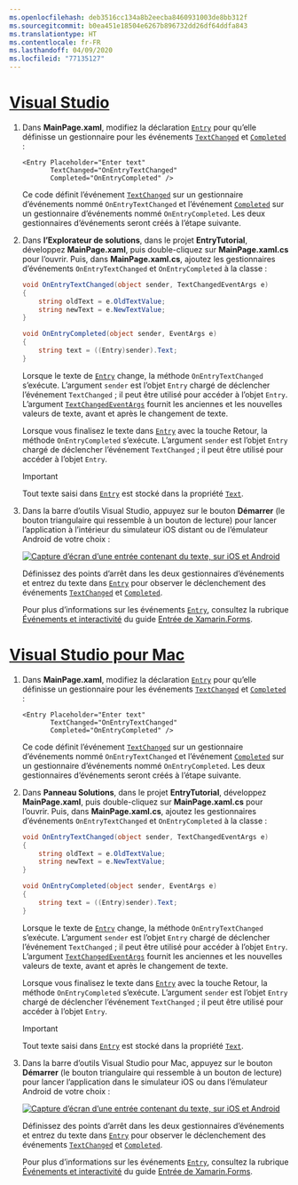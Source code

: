 ```yaml
---
ms.openlocfilehash: deb3516cc134a8b2eecba8460931003de8bb312f
ms.sourcegitcommit: b0ea451e18504e6267b896732dd26df64ddfa843
ms.translationtype: HT
ms.contentlocale: fr-FR
ms.lasthandoff: 04/09/2020
ms.locfileid: "77135127"
---
```

# <a name="visual-studio"></a>[Visual Studio](#tab/vswin)

1. Dans **MainPage.xaml**, modifiez la déclaration [`Entry`](xref:Xamarin.Forms.Entry) pour qu’elle définisse un gestionnaire pour les événements [`TextChanged`](xref:Xamarin.Forms.InputView.TextChanged) et [`Completed`](xref:Xamarin.Forms.Entry.Completed) :

    ```xaml
    <Entry Placeholder="Enter text"
           TextChanged="OnEntryTextChanged"
           Completed="OnEntryCompleted" />
    ```

    Ce code définit l’événement [`TextChanged`](xref:Xamarin.Forms.InputView.TextChanged) sur un gestionnaire d’événements nommé `OnEntryTextChanged` et l’événement [`Completed`](xref:Xamarin.Forms.Entry.Completed) sur un gestionnaire d’événements nommé `OnEntryCompleted`. Les deux gestionnaires d’événements seront créés à l’étape suivante.

1. Dans **l’Explorateur de solutions**, dans le projet **EntryTutorial**, développez **MainPage.xaml**, puis double-cliquez sur **MainPage.xaml.cs** pour l’ouvrir. Puis, dans **MainPage.xaml.cs**, ajoutez les gestionnaires d’événements `OnEntryTextChanged` et `OnEntryCompleted` à la classe :

    ```csharp
    void OnEntryTextChanged(object sender, TextChangedEventArgs e)
    {
        string oldText = e.OldTextValue;
        string newText = e.NewTextValue;
    }

    void OnEntryCompleted(object sender, EventArgs e)
    {
        string text = ((Entry)sender).Text;
    }
    ```

    Lorsque le texte de [`Entry`](xref:Xamarin.Forms.Entry) change, la méthode `OnEntryTextChanged` s’exécute. L’argument `sender` est l’objet `Entry` chargé de déclencher l’événement `TextChanged` ; il peut être utilisé pour accéder à l’objet `Entry`. L’argument [`TextChangedEventArgs`](xref:Xamarin.Forms.TextChangedEventArgs) fournit les anciennes et les nouvelles valeurs de texte, avant et après le changement de texte.

    Lorsque vous finalisez le texte dans [`Entry`](xref:Xamarin.Forms.Entry) avec la touche Retour, la méthode `OnEntryCompleted` s’exécute. L’argument `sender` est l’objet `Entry` chargé de déclencher l’événement `TextChanged` ; il peut être utilisé pour accéder à l’objet `Entry`.

    > [!IMPORTANT]
    > Tout texte saisi dans [`Entry`](xref:Xamarin.Forms.Entry) est stocké dans la propriété [`Text`](xref:Xamarin.Forms.InputView.Text).

1. Dans la barre d’outils Visual Studio, appuyez sur le bouton **Démarrer** (le bouton triangulaire qui ressemble à un bouton de lecture) pour lancer l’application à l’intérieur du simulateur iOS distant ou de l’émulateur Android de votre choix :

    [![Capture d’écran d’une entrée contenant du texte, sur iOS et Android](../images/text-changes.png "Entrée constituée de texte")](../images/text-changes-large.png#lightbox "Entrée constituée de texte")

    Définissez des points d’arrêt dans les deux gestionnaires d’événements et entrez du texte dans [`Entry`](xref:Xamarin.Forms.Entry) pour observer le déclenchement des événements [`TextChanged`](xref:Xamarin.Forms.InputView.TextChanged) et [`Completed`](xref:Xamarin.Forms.Entry.Completed).

    Pour plus d’informations sur les événements [`Entry`](xref:Xamarin.Forms.Entry), consultez la rubrique [Événements et interactivité](~/xamarin-forms/user-interface/text/entry.md#events-and-interactivity) du guide [Entrée de Xamarin.Forms](~/xamarin-forms/user-interface/text/entry.md).

# <a name="visual-studio-for-mac"></a>[Visual Studio pour Mac](#tab/vsmac)

1. Dans **MainPage.xaml**, modifiez la déclaration [`Entry`](xref:Xamarin.Forms.Entry) pour qu’elle définisse un gestionnaire pour les événements [`TextChanged`](xref:Xamarin.Forms.InputView.TextChanged) et [`Completed`](xref:Xamarin.Forms.Entry.Completed) :

    ```xaml
    <Entry Placeholder="Enter text"
           TextChanged="OnEntryTextChanged"
           Completed="OnEntryCompleted" />
    ```

    Ce code définit l’événement [`TextChanged`](xref:Xamarin.Forms.InputView.TextChanged) sur un gestionnaire d’événements nommé `OnEntryTextChanged` et l’événement [`Completed`](xref:Xamarin.Forms.Entry.Completed) sur un gestionnaire d’événements nommé `OnEntryCompleted`. Les deux gestionnaires d’événements seront créés à l’étape suivante.

1. Dans **Panneau Solutions**, dans le projet **EntryTutorial**, développez **MainPage.xaml**, puis double-cliquez sur **MainPage.xaml.cs** pour l’ouvrir. Puis, dans **MainPage.xaml.cs**, ajoutez les gestionnaires d’événements `OnEntryTextChanged` et `OnEntryCompleted` à la classe :

    ```csharp
    void OnEntryTextChanged(object sender, TextChangedEventArgs e)
    {
        string oldText = e.OldTextValue;
        string newText = e.NewTextValue;
    }

    void OnEntryCompleted(object sender, EventArgs e)
    {
        string text = ((Entry)sender).Text;
    }
    ```

    Lorsque le texte de [`Entry`](xref:Xamarin.Forms.Entry) change, la méthode `OnEntryTextChanged` s’exécute. L’argument `sender` est l’objet `Entry` chargé de déclencher l’événement `TextChanged` ; il peut être utilisé pour accéder à l’objet `Entry`. L’argument [`TextChangedEventArgs`](xref:Xamarin.Forms.TextChangedEventArgs) fournit les anciennes et les nouvelles valeurs de texte, avant et après le changement de texte.

    Lorsque vous finalisez le texte dans [`Entry`](xref:Xamarin.Forms.Entry) avec la touche Retour, la méthode `OnEntryCompleted` s’exécute. L’argument `sender` est l’objet `Entry` chargé de déclencher l’événement `TextChanged` ; il peut être utilisé pour accéder à l’objet `Entry`.

    > [!IMPORTANT]
    > Tout texte saisi dans [`Entry`](xref:Xamarin.Forms.Entry) est stocké dans la propriété [`Text`](xref:Xamarin.Forms.InputView.Text).

1. Dans la barre d’outils Visual Studio pour Mac, appuyez sur le bouton **Démarrer** (le bouton triangulaire qui ressemble à un bouton de lecture) pour lancer l’application dans le simulateur iOS ou dans l’émulateur Android de votre choix :

    [![Capture d’écran d’une entrée contenant du texte, sur iOS et Android](../images/text-changes.png "Entrée constituée de texte")](../images/text-changes-large.png#lightbox "Entrée constituée de texte")

    Définissez des points d’arrêt dans les deux gestionnaires d’événements et entrez du texte dans [`Entry`](xref:Xamarin.Forms.Entry) pour observer le déclenchement des événements [`TextChanged`](xref:Xamarin.Forms.InputView.TextChanged) et [`Completed`](xref:Xamarin.Forms.Entry.Completed).

    Pour plus d’informations sur les événements [`Entry`](xref:Xamarin.Forms.Entry), consultez la rubrique [Événements et interactivité](~/xamarin-forms/user-interface/text/entry.md#events-and-interactivity) du guide [Entrée de Xamarin.Forms](~/xamarin-forms/user-interface/text/entry.md).
